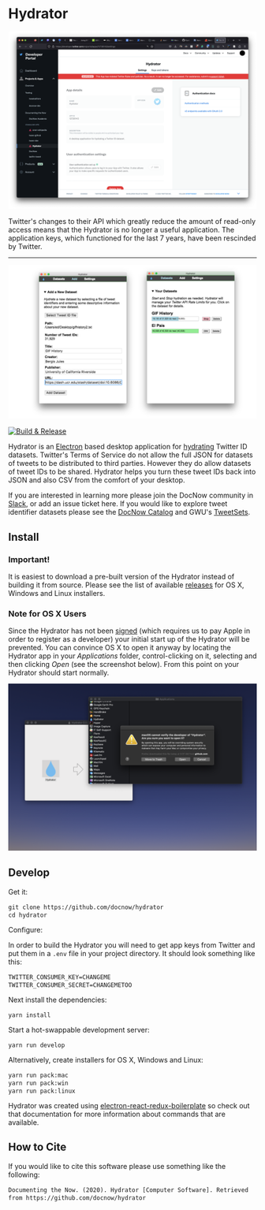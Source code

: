 # Hydrator

<img width="800" src="https://raw.githubusercontent.com/docnow/hydrator/main/images/closed.png" />

Twitter's changes to their API which greatly reduce the amount of read-only access means that the Hydrator is no longer a useful application. The application keys, which functioned for the last 7 years, have been rescinded by Twitter.

---

<img width="800" src="https://raw.githubusercontent.com/docnow/hydrator/main/images/screencap.png" /> 

[![Build & Release](https://github.com/docnow/hydrator/workflows/Build%20&%20Release/badge.svg)](https://github.com/DocNow/hydrator/actions?query=workflow%3A%22Build+%26+Release%22)

Hydrator is an [Electron] based desktop application for [hydrating] Twitter ID
datasets. Twitter's Terms of Service do not allow the full JSON for datasets of
tweets to be distributed to third parties. However they do allow datasets of
tweet IDs to be shared. Hydrator helps you turn these tweet IDs back into JSON
and also CSV from the comfort of your desktop.

If you are interested in learning more please join the DocNow community in
[Slack], or add an issue ticket here. If you would like to explore tweet
identifier datasets please see the [DocNow Catalog](https://catalog.docnow.io)
and GWU's [TweetSets](https://tweetsets.library.gwu.edu/).

## Install

### Important!

It is easiest to download a pre-built version of the Hydrator instead of
building it from source. Please see the list of available
[releases](https://github.com/DocNow/hydrator/releases) for OS X, Windows and
Linux installers.

### Note for OS X Users

Since the Hydrator has not been
[signed](https://developer.apple.com/developer-id/) (which requires us to pay
Apple in order to register as a developer) your initial start up of the Hydrator
will be prevented. You can convince OS X to open it anyway by locating the
Hydrator app in your *Applications* folder, control-clicking on it, selecting
and then clicking *Open* (see the screenshot below). From this point on your
Hydrator should start normally.

<img width="800" src="https://raw.githubusercontent.com/docnow/hydrator/main/images/osx-open.png">

## Develop


Get it:

    git clone https://github.com/docnow/hydrator
    cd hydrator

Configure:

In order to build the Hydrator you will need to get app keys from Twitter and
put them in a `.env` file in your project directory. It should look something
like this:

    TWITTER_CONSUMER_KEY=CHANGEME
    TWITTER_CONSUMER_SECRET=CHANGEMETOO

Next install the dependencies:

    yarn install

Start a hot-swappable development server:

    yarn run develop

Alternatively, create installers for OS X, Windows and Linux:

    yarn run pack:mac
    yarn run pack:win
    yarn run pack:linux

Hydrator was created using [electron-react-redux-boilerplate] so check out that
documentation for more information about commands that are available.

## How to Cite

If you would like to cite this software please use something like the following:

    Documenting the Now. (2020). Hydrator [Computer Software]. Retrieved from https://github.com/docnow/hydrator

[Electron]: http://electron.atom.io/
[Slack]: https://docnowteam.slack.com
[electron-react-redux-boilerplate]: https://github.com/jschr/electron-react-redux-boilerplate
[hydrating]: https://medium.com/on-archivy/on-forgetting-e01a2b95272#.lrkof12q5
